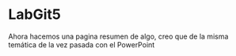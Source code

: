# LabGit5
Ahora hacemos una pagina resumen de algo, creo que de la misma temática de la vez pasada con el PowerPoint
